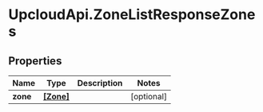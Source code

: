 # UpcloudApi.ZoneListResponseZones

## Properties
Name | Type | Description | Notes
------------ | ------------- | ------------- | -------------
**zone** | [**[Zone]**](Zone.md) |  | [optional] 


